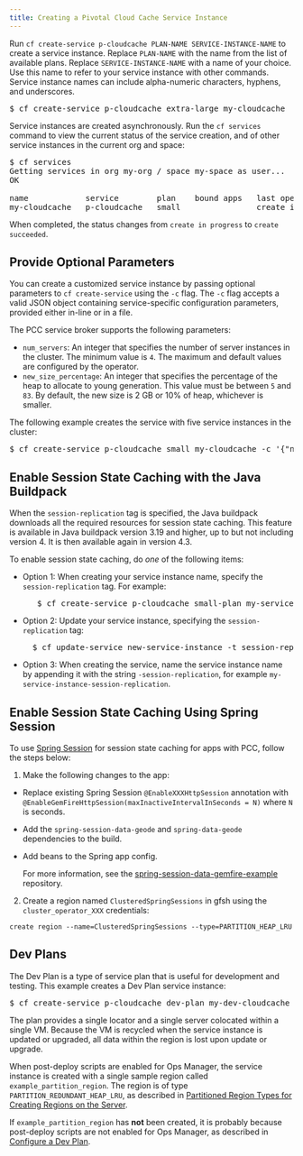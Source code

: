 ```yaml
---
title: Creating a Pivotal Cloud Cache Service Instance
---
```


Run `cf create-service p-cloudcache PLAN-NAME SERVICE-INSTANCE-NAME` to create a service instance. Replace `PLAN-NAME` with the name from the list of available plans. Replace `SERVICE-INSTANCE-NAME` with a name of your choice. Use this name to refer to your service instance with other commands. Service instance names can include alpha-numeric characters, hyphens, and underscores.

<pre class='terminal'>
$ cf create-service p-cloudcache extra-large my-cloudcache
</pre>

Service instances are created asynchronously. Run the `cf services` command to view the current status of the service creation, and of other service instances in the current org and space:

<pre class='terminal'>
$ cf services
Getting services in org my-org / space my-space as user...
OK

name            service        plan    bound apps   last operation
my-cloudcache   p-cloudcache   small                create in progress
</pre>

When completed, the status changes from `create in progress` to `create succeeded`.

## <a id="params"></a> Provide Optional Parameters

You can create a customized service instance by passing optional parameters to `cf create-service` using the `-c` flag. The `-c` flag accepts a valid JSON object containing service-specific configuration parameters, provided either in-line or in a file.

The PCC service broker supports the following parameters:

- `num_servers`: An integer that specifies the number of server instances in the cluster. The minimum value is `4`. The maximum and default values are configured by the operator.
- `new_size_percentage`: An integer that specifies the percentage of the heap to allocate to young generation. This value must be between `5` and `83`. By default, the new size is 2&nbsp;GB or 10% of heap, whichever is smaller.

The following example creates the service with five service instances in the cluster:

<pre class='terminal'>
$ cf create-service p-cloudcache small my-cloudcache -c '{"num_servers": 5}'
</pre>

## <a id="ssc"></a> Enable Session State Caching with the Java Buildpack

When the `session-replication` tag is specified, the Java buildpack downloads all the required resources for session state caching. This feature is available in Java buildpack version 3.19 and higher, up to but not including version 4. It is then available again in version 4.3.

To enable session state caching, do _one_ of the following items:

- Option 1: When creating your service instance name, specify the `session-replication` tag. For example:

    <pre class='terminal'>
     $ cf create-service p-cloudcache small-plan my-service-instance -t session-replication</pre>

- Option 2: Update your service instance, specifying the `session-replication` tag:

    <pre class='terminal'>
    $ cf update-service new-service-instance -t session-replication</pre>

- Option 3: When creating the service, name the service instance name by appending it with the string `-session-replication`,
for example `my-service-instance-session-replication`.

## <a id="ssc-spring-session"></a> Enable Session State Caching Using Spring Session

To use
[Spring Session](http://projects.spring.io/spring-session/)
for session state caching for apps with PCC, follow the steps below:

1. Make the following changes to the app:
  * Replace existing Spring Session `@EnableXXXHttpSession` annotation with `@EnableGemFireHttpSession(maxInactiveIntervalInSeconds = N)` where `N` is seconds.
  * Add the `spring-session-data-geode` and `spring-data-geode` dependencies to the build.
  * Add beans to the Spring app config.

    For more information, see the [spring-session-data-gemfire-example](https://github.com/jxblum/spring-session-data-gemfire-example) repository.

2. Create a region named `ClusteredSpringSessions` in gfsh using the `cluster_operator_XXX` credentials:
  ```
  create region --name=ClusteredSpringSessions --type=PARTITION_HEAP_LRU
  ```

## <a id="service-instance-dev-plan"></a> Dev Plans

The Dev Plan is a type of service plan
that is useful for development and testing.
This example creates a Dev Plan service instance:

<pre class='terminal'>
$ cf create-service p-cloudcache dev-plan my-dev-cloudcache
</pre>

The plan provides a single locator and a single server colocated
within a single VM.
Because the VM is recycled when the service instance is updated or upgraded,
all data within the region is lost upon update or upgrade.

When post-deploy scripts are enabled for Ops Manager,
the service instance is created with a single sample region
called `example_partition_region`.
The region is of type `PARTITION_REDUNDANT_HEAP_LRU`,
as described in [Partitioned Region Types for Creating Regions on the Server](region-design.html#partitioned-types).

If `example_partition_region` has **not** been created,
it is probably because post-deploy scripts are not enabled for Ops Manager,
as described in [Configure a Dev Plan](./operator.html#dev-plan).

